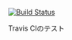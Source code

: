 [![Build Status](https://travis-ci.org/ogamita777/travis-ci-test.svg?branch=master)](https://travis-ci.org/ogamita777/travis-ci-test)

Travis CIのテスト